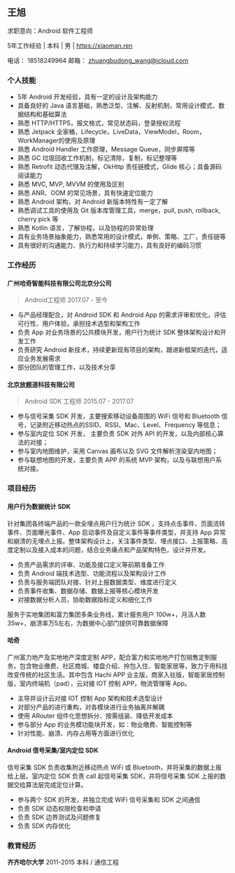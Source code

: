 ## 王旭

求职意向：Android 软件工程师

5年工作经验 | 本科 | 男 | https://xiaoman.ren

电话： 18518249964	邮箱： zhuangbudong_wang@icloud.com

### 个人技能

- 5年 Android 开发经验，具有一定的设计及架构能力
- 具备良好的 Java 语言基础，熟悉泛型、注解、反射机制，常用设计模式、数据结构和基础算法
- 熟悉 HTTP/HTTPS，报文格式，常见状态码，登录授权流程
- 熟悉 Jetpack 全家桶，Lifecycle，LiveData，ViewModel，Room，WorkManager的使用及原理
- 熟悉 Android Handler 工作原理，Message Queue，同步屏障等
- 熟悉 GC 垃圾回收工作机制，标记清除，复制，标记整理等
- 熟悉 Retrofit 动态代理及注解，OkHttp 责任链模式，Glide 核心；具备源码阅读能力
- 熟悉 MVC, MVP, MVVM 的使用及区别
- 熟悉 ANR、OOM 的常见场景，具有快速定位能力
- 熟悉 Android 架构，对 Android 新版本特性有一定了解
- 熟悉调试工具的使用及 Git 版本库管理工具，merge，pull, push, rollback, cherry pick 等
- 熟悉 Kotlin 语言，了解协程，以及协程的异常处理
- 具有业务场景抽象能力，熟悉常用的设计模式，单例、策略、工厂，责任链等
- 具有很好的沟通能力、执行力和持续学习能力，具有良好的编码习惯

### 工作经历

#### 广州哈奇智能科技有限公司北京分公司

> Android工程师	2017.07 - 至今

* 与产品经理配合，对  Android SDK 和 Android App 的需求评审和优化，评估可行性、用户体验，承担技术选型和架构工作
* 负责 App 对业务场景的公共模块开发，用户行为统计 SDK 整体架构设计和开发工作
* 负责研究 Android 新技术，持续更新现有项目的架构，跟进新框架的迭代，适应业务发展需求
* 部分团队的管理工作，以及技术分享

#### 北京放题道科技有限公司

> Android  SDK 工程师 	2015.07 - 2017.07

* 参与信号采集 SDK 开发，主要搜索移动设备周围的 WiFi 信号和 Bluetooth 信号，记录附近移动热点的SSID、RSSI、Mac、Level、Frequency 等信息； 
* 参与室内定位 SDK 开发， 主要负责 SDK 对外 API 的开发，以及内部核心算法的对接； 
* 参与室内地图维护，采用 Canvas 画布以及 SVG 文件解析渲染室内地图； 
* 参与联想地图的开发，主要负责 APP 的系统 MVP 架构，以及与联想用户系统对接。 

### 项目经历

#### 用户行为数据统计 SDK

针对集团各终端产品的一款全埋点用户行为统计 SDK ，支持点击事件、页面流转事件、页面曝光事件、App 启动事件及自定义事件等事件类型，并支持 App 异常和崩溃的无埋点上报。整体架构设计上，关注事件类型、埋点接口、上报策略、高度定制以及接入成本的问题，结合业务痛点和产品架构特色，设计并开发。

* 负责产品需求的评审、功能及接口定义等前期准备工作
* 负责 Android 端技术选型、功能流程以及架构设计工作
* 负责与服务端团队对接、针对上报数据类型、维度进行定义
* 负责事件收集、数据存储、数据上报等核心模块开发
* 对接数据分析人员，协助数据指标定义和细化工作

服务于实地集团和富力集团多条业务线，累计服务用户 100w+，月活人数 35w+，崩溃率万5左右，为数据中心部门提供可靠数据保障

#### 哈奇

广州富力地产及实地地产深度定制 APP，配合富力和实地地产打包销售定制服务，包含物业缴费、社区商城、楼盘介绍、拎包入住、智能家居等，致力于用科技改变传统的社区生活。其中包含 Hachi APP 业主版，商家入驻版，智能家居控制版，室内终端机（pad），云对接 IOT 控制 APP，物流管理等 App。

* 主导并设计云对接 IOT 控制 App 架构和技术选型设计
* 对部分产品的进行重构，对各模块进行业务抽离并解耦
* 使用 ARouter 组件化思想拆分、按需组装、降低开发成本
* 参与部分 App 的业务模功能块开发，如：物业缴费、智能控制等
* 针对性能、崩溃、内存占用等方面进行优化

#### Android 信号采集/室内定位 SDK

信号采集 SDK 负责收集附近移动热点 WiFi 或 Bluetooth，并将采集的数据上报给上层。室内定位 SDK 负责 call 起信号采集 SDK，并将信号采集 SDK 上报的数据交给算法层完成定位计算。

* 参与两个 SDK 的开发，并独立完成 WiFi 信号采集和 SDK 之间通信
* 负责 SDK 动态权限检查和申请
* 负责 SDK 边界测试及问题修复
* 负责 SDK 内存优化

### 教育经历

**齐齐哈尔大学** 2011-2015 本科 / 通信工程